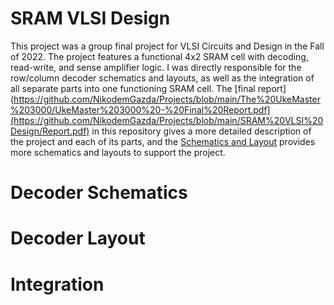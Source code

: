 # SRAM VLSI Design
This project was a group final project for VLSI Circuits and Design in the Fall of 2022. The project features
a functional 4x2 SRAM cell with decoding, read-write, and sense amplifier logic. I was directly responsible for the
row/column decoder schematics and layouts, as well as the integration of all separate parts into one functioning SRAM cell.
The [final report](https://github.com/NikodemGazda/Projects/blob/main/The%20UkeMaster%203000/UkeMaster%203000%20-%20Final%20Report.pdf](https://github.com/NikodemGazda/Projects/blob/main/SRAM%20VLSI%20Design/Report.pdf) 
in this repository gives a more detailed description of the project and each of its parts, and the
[Schematics and Layout](https://github.com/NikodemGazda/Projects/blob/main/SRAM%20VLSI%20Design/Schematics%20and%20Layouts.pdf)
provides more schematics and layouts to support the project.

# Decoder Schematics

# Decoder Layout

# Integration
